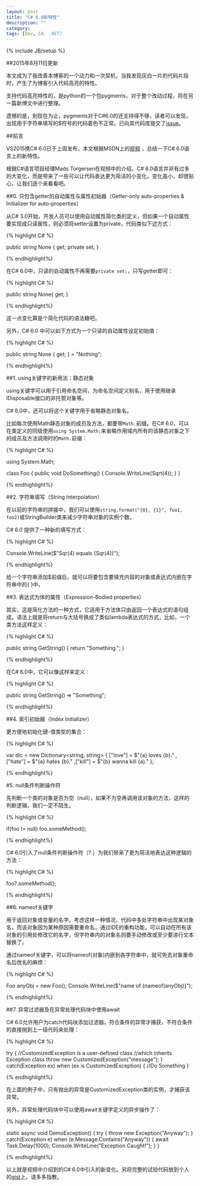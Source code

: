 ```yaml
---
layout: post
title: "C# 6.0新特性"
description: ""
category: 
tags: [Dev, C#, .NET]
---
```

{% include JB/setup %}

##2015年8月11日更新

本文成为了我改善本博客的一个动力和一次契机，当我发现灰白一片的代码片段时，产生了为博客引入代码高亮的特性。

支持代码高亮特性的，是python的一个包pygments，对于整个改动过程，将在另一篇新博文中进行整理。

遗憾的是，到现在为止，pygments对于C#6.0的还支持得不够，读者可以发现，出现用于字符串填写的$符号的代码着色不正常。已向其代码库提交了[issue](https://bitbucket.org/birkenfeld/pygments-main/issues/1138/supporting-c-60)。

##前言

VS2015携C# 6.0已于上周发布，本文根据MSDN上的[视频](https://channel9.msdn.com/Series/Visual-Studio-2015-Enterprise-Videos/Whats-New-in-CSharp-6) ，总结一下C# 6.0语言上的新特性。

根据C#语言项目经理Mads Torgersen在视频中的介绍，C# 6.0语言并非有过多的大变化，而是带来了一些可以让代码表达更为简洁的小变化。变化虽小，却很贴心，让我们逐个来看看吧。

##0. 只包含getter的自动属性与属性初始器（Getter-only auto-properties & Initializer for auto-properties）

从C# 3.0开始，开发人员可以使用自动属性简化类的定义，但如果一个自动属性要实现成只读属性，则必须将setter设置为private，代码类似下述方式：

{% highlight C# %}

public string None { get; private set; }

{% endhighlight%}

在C# 6.0中，只读的自动属性不再需要`private set;`，只写getter即可：

{% highlight C# %}

public string None{ get; }

{% endhighlight%}
    	
这一点变化算是个简化代码的语法糖吧。

另外，C# 6.0 中可以如下方式为一个只读的自动属性设定初始值：

{% highlight C# %}

public string None { get; } = "Nothing";

{% endhighlight%}
    
##1. using关键字的新用法：静态对象

using关键字可以用于引用命名空间，为命名空间定义别名，用于使用继承IDisposable接口的非托管对象等。

C# 6.0中，还可以将这个关键字用于省略静态对象名。

比如每次使用Math静态对象的成员及方法，都要带`Math.`前缀。在C# 6.0，可以在类定义的同级使用`using System.Math;`来省略作用域内所有的该静态对象之下的成员及方法调用时的`Math.`前缀：

{% highlight C# %}

using System.Math;

class Foo
{
    public void DoSomething()
    {
        Console.WriteLine(Sqrt(4));
    }
}

{% endhighlight%}
    
##2. 字符串填写（String Interpolation）

在以前的字符串的拼接中，我们可以使用`string.format("{0}, {1}", foo1, foo2)`或StringBuilder类来减少字符串对象的实例个数。
	
C# 6.0 提供了一种新的填写方式：

{% highlight C# %}

Console.WriteLine($"Sqr(4) equals {Sqr(4)}");

{% endhighlight%}
    	
给一个字符串添加$前缀后，就可以将要包含要填充内容的对象或表达式内嵌在字符串中的{ }中。
	
##3. 表达式为体的属性（Expression-Bodied properties）

其实，这是简化方法的一种方式，它适用于方法体只由返回一个表达式的语句组成。语法上就是将return与大括号换成了类似lambda表达式的方式，比如，一个类方法这样定义：

{% highlight C# %}

public string GetString() { return "Something."; }

{% endhighlight%}

在C# 6.0中，它可以像这样来定义：

{% highlight C# %}

public string GetString() => "Something";

{% endhighlight%}

##4. 索引初始器（Index Initializer）
 
更方便地初始化键-值类型的集合：

{% highlight C# %}

var dic = new Dictionary<string, string> {
    ["love"] = $"{a} loves {b}."
   ,["hate"] = $"{a} hates {b}."
   ,["kill"] = $"{b} wanna kill {a}."
};

{% endhighlight%}

#5. null条件判断操作符

先判断一个类的对象是否为空（null），如果不为空再调用该对象的方法，这样的判断逻辑，我们一定不陌生。

{% highlight C# %}

if(foo != null) 
    foo.someMethod();

{% endhighlight%}

C# 6.0引入了null条件判断操作符（?.）为我们带来了更为简洁地表达这种逻辑的方法：

{% highlight C# %}

foo?.someMethod();

{% endhighlight%}

##6. nameof关键字

用于返回对象或变量的名字。考虑这样一种情况，代码中多处字符串中出现某对象名，而该对象因为某种原因需要重命名，通过IDE的重构功能，可以自动在所有该对象的引用处修改它的名字，但字符串内的对象名则要手动修改或至少要进行文本替换了。

通过nameof关键字，可以将nameof(对象)内嵌到各字符串中，就可免去对象重命名后改名的麻烦：

{% highlight C# %}

Foo anyObj = new Foo();
Console.WriteLine($"name of {nameof(anyObj)}");

{% endhighlight%}
    
##7. 异常过滤器及在异常处理代码块中使用await

C# 6.0允许用户为catch代码块添加过滤器，符合条件的异常才捕获，不符合条件的直接抛到上一级代码来处理：

{% highlight C# %}

try
{
    //CustomizedException is a user-defined class 
    //which inherits Exception class
    throw new CustomizedException("message");
}
catch(Exception ex) when (ex is CustomizedException)
{
    //Do Something
}
    
{% endhighlight%}

在上面的例子中，只有抛出的异常是CustomizedException类的实例，才捕获该异常。

另外，异常处理代码块中可以使用await关键字定义的异步操作了：

{% highlight C# %}

static async void DemoException()
{
    try
    {
        throw new Exception("Anyway");
    }
    catch(Exception e) when (e.Message.Contains("Anyway"))
    {
        await Task.Delay(1000);
        Console.WriteLine("Exception Caught!");
    }
}

{% endhighlight%}
    
以上就是视频中介绍到的C# 6.0中引入的新变化。另将完整的试验代码放到个人的[gist](https://gist.github.com/fatbigbright/655bd7ea2cced7ec66c5)上，请多多指教。
